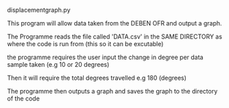 displacementgraph.py

This program will allow data taken from the DEBEN OFR and output a graph.

The Programme reads the file called 'DATA.csv' in the SAME DIRECTORY as where the code is run from (this so it can be excutable)  

the programme requires the user input the change in degree per data sample taken (e.g 10 or 20 degrees) 

Then it will require the total degrees travelled e.g 180 (degrees) 

The programme then outputs a graph and saves the graph to the directory of the code

